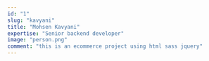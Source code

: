 ```yaml
---
id: "1"
slug: "kavyani"
title: "Mohsen Kavyani"
expertise: "Senior backend developer"
image: "person.png"
comment: "this is an ecommerce project using html sass jquery"
---
```

